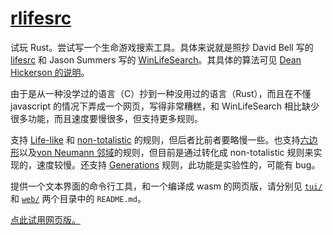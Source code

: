 # [rlifesrc](https://alephalpha.github.io/rlifesrc/)

试玩 Rust。尝试写一个生命游戏搜索工具。具体来说就是照抄 David Bell 写的 [lifesrc](https://github.com/DavidKinder/Xlife/tree/master/Xlife35/source/lifesearch) 和 Jason Summers 写的 [WinLifeSearch](https://github.com/jsummers/winlifesearch/)。其具体的算法可见 [Dean Hickerson 的说明](https://github.com/DavidKinder/Xlife/blob/master/Xlife35/source/lifesearch/ORIGIN)。

由于是从一种没学过的语言（C）抄到一种没用过的语言（Rust），而且在不懂 javascript 的情况下弄成一个网页，写得非常糟糕，和 WinLifeSearch 相比缺少很多功能，而且速度要慢很多，但支持更多规则。

支持 [Life-like](https://conwaylife.com/wiki/Totalistic_Life-like_cellular_automaton) 和 [non-totalistic](https://conwaylife.com/wiki/Non-isotropic_Life-like_cellular_automaton) 的规则，但后者比前者要略慢一些。也支持[六边形](https://conwaylife.com/wiki/Hexagonal_neighbourhood)以及[von Neumann 邻域](https://conwaylife.com/wiki/Von_Neumann_neighbourhood)的规则，但目前是通过转化成 non-totalistic 规则来实现的，速度较慢。还支持 [Generations](https://conwaylife.com/wiki/Generations) 规则，此功能是实验性的，可能有 bug。

提供一个文本界面的命令行工具，和一个编译成 wasm 的网页版，请分别见 [`tui/`](tui/README.md) 和  [`web/`](web/README.md) 两个目录中的 `README.md`。

[点此试用网页版。](https://alephalpha.github.io/rlifesrc/)
